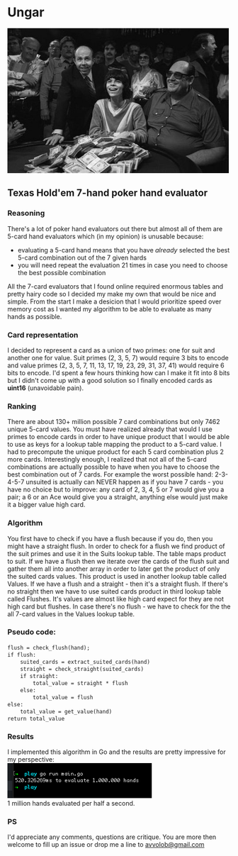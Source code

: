# Ungar
![Stu "the kid" Ungar](stuungar3.jpeg)
## Texas Hold'em 7-hand poker hand evaluator

### Reasoning
There's a lot of poker hand evaluators out there but almost all of them are 5-card hand evaluators which (in my opinion) is unusable because:
* evaluating a 5-card hand means that you have *already* selected the best 5-card combination out of the 7 given hards
* you will need repeat the evaluation 21 times in case you need to choose the best possible combination

All the 7-card evaluators that I found online required enormous tables and pretty hairy code so I decided my make my own that would be nice and simple. From the start I make a desicion that I would prioritize speed over memory cost as I wanted my algorithm to be able to evaluate as many hands as possible.

### Card representation
I decided to represent a card as a union of two primes: one for suit and another one for value. Suit primes (2, 3, 5, 7) would require 3 bits to encode and value primes (2, 3, 5, 7, 11, 13, 17, 19, 23, 29, 31, 37, 41) would require 6 bits to encode. I'd spent a few hours thinking how can I make it fit into 8 bits but I didn't come up with a good solution so I finally encoded cards as **uint16** (unavoidable pain).

### Ranking
There are about 130+ million possible 7 card combinations but only 7462 unique 5-card values. You must have realized already that would I use primes to encode cards in order to have unique product that I would be able to use as keys for a lookup table mapping the product to a 5-card value. I had to precompute the unique product for each 5 card combination plus 2 more cards. Interestingly enough, I realized that not all of the 5-card combinations are actually possible to have when you have to choose the best combination out of 7 cards. For example the worst possible hand: 2-3-4-5-7 unsuited is actually can NEVER happen as if you have 7 cards - you have no choice but to improve: any card of 2, 3, 4, 5 or 7 would give you a pair; a 6 or an Ace would give you a straight, anything else would just make it a bigger value high card.

### Algorithm
You first have to check if you have a flush because if you do, then you might have a straight flush. In order to check for a flush we find product of the suit primes and use it in the Suits lookup table. The table maps product to suit. If we have a flush then we iterate over the cards of the flush suit and gather them all into another array in order to later get the product of only the suited cards values. This product is used in another lookup table called Values. If we have a flush and a straight - then it's a straight flush. If there's no straight then we have to use suited cards product in third lookup table called Flushes. It's values are almost like high card expect for they are not high card but flushes. In case there's no flush - we have to check for the the all 7-card values in the Values lookup table.

### Pseudo code:
```
flush = check_flush(hand);
if flush:
    suited_cards = extract_suited_cards(hand)
    straight = check_straight(suited_cards)
    if straight:
        total_value = straight * flush
    else:
        total_value = flush
else:
    total_value = get_value(hand)
return total_value
```

### Results
I implemented this algorithm in Go and the results are pretty impressive for my perspective:    
![Go results](1m_evaluated.png)    
    1 million hands evaluated per half a second.

### PS
I'd appreciate any comments, questions are critique. You are more then welcome to fill up an issue or drop me a line to [avvolob@gmail.com](mailto:avvolob@gmail.com)
